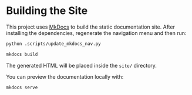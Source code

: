 # Building the Site

This project uses [MkDocs](https://www.mkdocs.org/) to build the static documentation site. After installing the dependencies, regenerate the navigation menu and then run:

```bash
python .scripts/update_mkdocs_nav.py

mkdocs build
```

The generated HTML will be placed inside the `site/` directory.

You can preview the documentation locally with:

```bash
mkdocs serve
```

